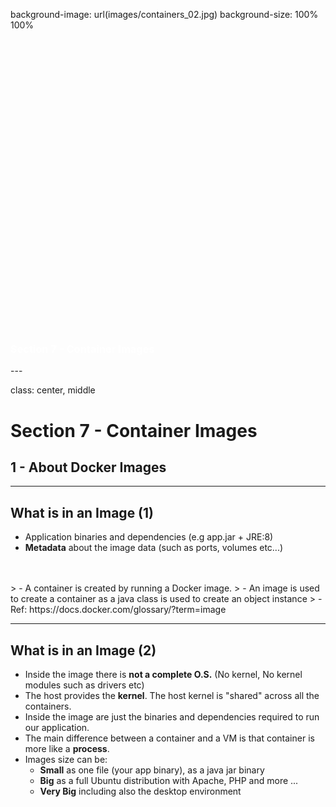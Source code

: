 background-image: url(images/containers_02.jpg)
background-size: 100% 100%

<h3 style="margin-top: 500px;">
<span style="color:white">
Section 7 - Container Images
</span>
</h3>
---

class: center, middle
# Section 7 - Container Images 
## 1 - About Docker Images 
---

## What is in an Image (1)
 - Application binaries and dependencies (e.g app.jar + JRE:8)
 - **Metadata** about the image data (such as ports, volumes etc...)

<br>
<br>
> - A container is created by running a Docker image. 
> - An image is used to create a container as a java class is used to create an object instance
> - Ref: https://docs.docker.com/glossary/?term=image
  
---

## What is in an Image (2) 
 - Inside the image there is **not a complete O.S.** (No kernel, No kernel modules such as drivers etc)
 - The host provides the **kernel**. The host kernel is "shared" across all the containers.  
 - Inside the image are just the binaries and dependencies required to run our application.
 - The main difference between a container and a VM is that container is more like a **process**.
 - Images size can be:
   - **Small** as one file (your app binary), as a java jar binary
   - **Big** as a full Ubuntu distribution with Apache, PHP and more ...
   - **Very Big** including also the desktop environment 

